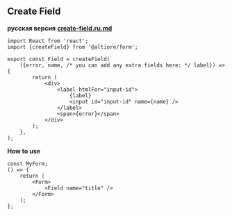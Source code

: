 ## Create Field

**русская версия** [**create-field.ru.md**](create-field.ru.md)

```tsx
import React from 'react';
import {createField} from '@altiore/form';

export const Field = createField(
	({error, name, /* you can add any extra fields here: */ label}) => {
		return (
			<div>
				<label htmlFor="input-id">
					{label}
					<input id="input-id" name={name} />
				</label>
				<span>{error}</span>
			</div>
		);
	},
);
```

**How to use**

```tsx
const MyForm;
() => {
	return (
		<Form>
			<Field name="title" />
		</Form>
	);
};
```
